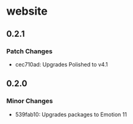 # website

## 0.2.1

### Patch Changes

- cec710ad: Upgrades Polished to v4.1

## 0.2.0

### Minor Changes

- 539fab10: Upgrades packages to Emotion 11
